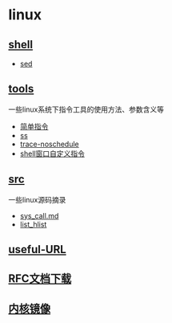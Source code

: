 # linux
## [shell](https://github.com/guguyayak/linux/tree/main/shell)
- [sed](https://github.com/guguyayak/linux/blob/main/shell/sed.md)
## [tools](https://github.com/guguyayak/linux/tree/main/tools)
一些linux系统下指令工具的使用方法、参数含义等
- [简单指令](https://github.com/guguyayak/linux/blob/main/tools/%E4%B8%80%E4%BA%9B%E7%AE%80%E5%8D%95%E6%8C%87%E4%BB%A4.md)
- [ss](https://github.com/guguyayak/linux/blob/main/tools/ss.md)
- [trace-noschedule](https://github.com/bytedance/trace-noschedule)
- [shell窗口自定义指令](https://github.com/guguyayak/linux/blob/main/tools/%E8%87%AA%E5%AE%9A%E4%B9%89%E6%8C%87%E4%BB%A4.md)
## [src](https://github.com/guguyayak/linux/tree/main/src)
一些linux源码摘录
- [sys_call.md](https://githubsys_call.md.com/guguyayak/linux/blob/main/src/sys_call.md)
- [list_hlist](https://github.com/guguyayak/linux/blob/main/src/list_hlist.md)

## [useful-URL](https://github.com/guguyayak/hello-world/blob/master/useful-URL.md)

## [RFC文档下载](https://www.rfc-editor.org/)

## [内核镜像](https://linux-mirrors.fnal.gov/linux/)
